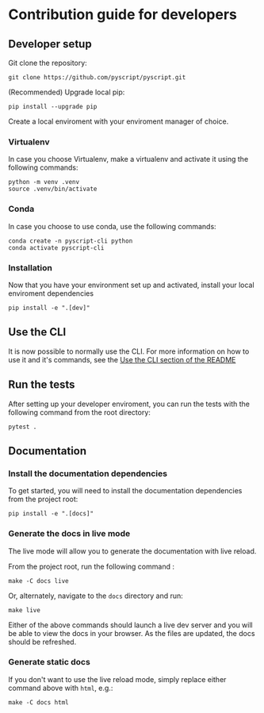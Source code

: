# Contribution guide for developers

## Developer setup

Git clone the repository:

```shell
git clone https://github.com/pyscript/pyscript.git
```

(Recommended) Upgrade local pip:

```shell
pip install --upgrade pip
```

Create a local enviroment with your enviroment manager of choice.

### Virtualenv

In case you choose Virtualenv, make a virtualenv and activate it using the following commands:

```shell
python -m venv .venv
source .venv/bin/activate
```

### Conda

In case you choose to use conda, use the following commands:

```shell
conda create -n pyscript-cli python
conda activate pyscript-cli
```

### Installation

Now that you have your environment set up and activated, install your local enviroment dependencies

```shell
pip install -e ".[dev]"
```

## Use the CLI

It is now possible to normally use the CLI. For more information on how to use it and it's commands, see the [Use the CLI section of the README](README.md)

## Run the tests

After setting up your developer enviroment, you can run the tests with the following command from the root directory:

```shell
pytest .
```

## Documentation

### Install the documentation dependencies

To get started, you will need to install the documentation dependencies from the project root:

```shell
pip install -e ".[docs]"
```

### Generate the docs in live mode

The live mode will allow you to generate the documentation with live reload.

From the project root, run the following command :

```shell
make -C docs live
```

Or, alternately, navigate to the `docs` directory and run:

```shell
make live
```

Either of the above commands should launch a live dev server and you will be able to view the
docs in your browser.
As the files are updated, the docs should be refreshed.

### Generate static docs

If you don't want to use the live reload mode, simply replace either command above with `html`,
e.g.:

```shell
make -C docs html
```
